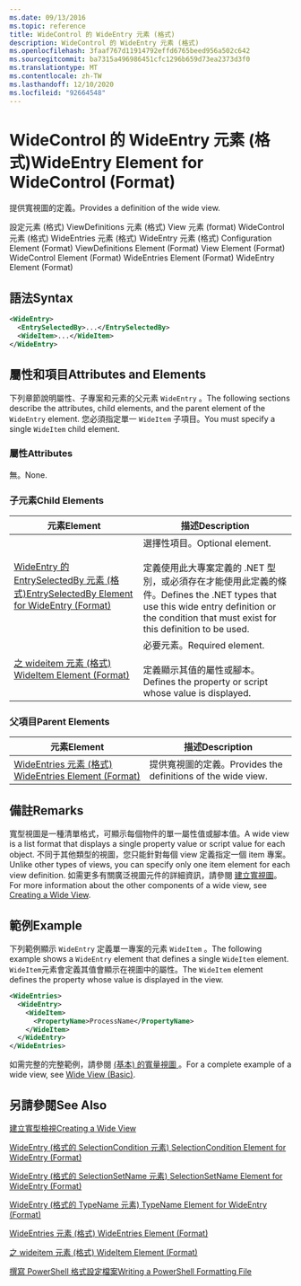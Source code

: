 ```yaml
---
ms.date: 09/13/2016
ms.topic: reference
title: WideControl 的 WideEntry 元素 (格式)
description: WideControl 的 WideEntry 元素 (格式)
ms.openlocfilehash: 3faaf767d11914792effd6765beed956a502c642
ms.sourcegitcommit: ba7315a496986451cfc1296b659d73ea2373d3f0
ms.translationtype: MT
ms.contentlocale: zh-TW
ms.lasthandoff: 12/10/2020
ms.locfileid: "92664548"
---
```

# <a name="wideentry-element-for-widecontrol-format"></a><span data-ttu-id="62b57-103">WideControl 的 WideEntry 元素 (格式)</span><span class="sxs-lookup"><span data-stu-id="62b57-103">WideEntry Element for WideControl (Format)</span></span>

<span data-ttu-id="62b57-104">提供寬視圖的定義。</span><span class="sxs-lookup"><span data-stu-id="62b57-104">Provides a definition of the wide view.</span></span>

<span data-ttu-id="62b57-105">設定元素 (格式) ViewDefinitions 元素 (格式) View 元素 (format) WideControl 元素 (格式) WideEntries 元素 (格式) WideEntry 元素 (格式) </span><span class="sxs-lookup"><span data-stu-id="62b57-105">Configuration Element (Format) ViewDefinitions Element (Format) View Element (Format) WideControl Element (Format) WideEntries Element (Format) WideEntry Element (Format)</span></span>

## <a name="syntax"></a><span data-ttu-id="62b57-106">語法</span><span class="sxs-lookup"><span data-stu-id="62b57-106">Syntax</span></span>

```xml
<WideEntry>
  <EntrySelectedBy>...</EntrySelectedBy>
  <WideItem>...</WideItem>
</WideEntry>
```

## <a name="attributes-and-elements"></a><span data-ttu-id="62b57-107">屬性和項目</span><span class="sxs-lookup"><span data-stu-id="62b57-107">Attributes and Elements</span></span>

<span data-ttu-id="62b57-108">下列章節說明屬性、子專案和元素的父元素 `WideEntry` 。</span><span class="sxs-lookup"><span data-stu-id="62b57-108">The following sections describe the attributes, child elements, and the parent element of the `WideEntry` element.</span></span> <span data-ttu-id="62b57-109">您必須指定單一 `WideItem` 子項目。</span><span class="sxs-lookup"><span data-stu-id="62b57-109">You must specify a single `WideItem` child element.</span></span>

### <a name="attributes"></a><span data-ttu-id="62b57-110">屬性</span><span class="sxs-lookup"><span data-stu-id="62b57-110">Attributes</span></span>

<span data-ttu-id="62b57-111">無。</span><span class="sxs-lookup"><span data-stu-id="62b57-111">None.</span></span>

### <a name="child-elements"></a><span data-ttu-id="62b57-112">子元素</span><span class="sxs-lookup"><span data-stu-id="62b57-112">Child Elements</span></span>

|<span data-ttu-id="62b57-113">元素</span><span class="sxs-lookup"><span data-stu-id="62b57-113">Element</span></span>|<span data-ttu-id="62b57-114">描述</span><span class="sxs-lookup"><span data-stu-id="62b57-114">Description</span></span>|
|-------------|-----------------|
|[<span data-ttu-id="62b57-115">WideEntry 的 EntrySelectedBy 元素 (格式)</span><span class="sxs-lookup"><span data-stu-id="62b57-115">EntrySelectedBy Element for WideEntry (Format)</span></span>](./entryselectedby-element-for-wideentry-format.md)|<span data-ttu-id="62b57-116">選擇性項目。</span><span class="sxs-lookup"><span data-stu-id="62b57-116">Optional element.</span></span><br /><br /> <span data-ttu-id="62b57-117">定義使用此大專案定義的 .NET 型別，或必須存在才能使用此定義的條件。</span><span class="sxs-lookup"><span data-stu-id="62b57-117">Defines the .NET types that use this wide entry definition or the condition that must exist for this definition to be used.</span></span>|
|[<span data-ttu-id="62b57-118">之 wideitem 元素 (格式) </span><span class="sxs-lookup"><span data-stu-id="62b57-118">WideItem Element (Format)</span></span>](./wideitem-element-for-widecontrol-format.md)|<span data-ttu-id="62b57-119">必要元素。</span><span class="sxs-lookup"><span data-stu-id="62b57-119">Required element.</span></span><br /><br /> <span data-ttu-id="62b57-120">定義顯示其值的屬性或腳本。</span><span class="sxs-lookup"><span data-stu-id="62b57-120">Defines the property or script whose value is displayed.</span></span>|

### <a name="parent-elements"></a><span data-ttu-id="62b57-121">父項目</span><span class="sxs-lookup"><span data-stu-id="62b57-121">Parent Elements</span></span>

|<span data-ttu-id="62b57-122">元素</span><span class="sxs-lookup"><span data-stu-id="62b57-122">Element</span></span>|<span data-ttu-id="62b57-123">描述</span><span class="sxs-lookup"><span data-stu-id="62b57-123">Description</span></span>|
|-------------|-----------------|
|[<span data-ttu-id="62b57-124">WideEntries 元素 (格式) </span><span class="sxs-lookup"><span data-stu-id="62b57-124">WideEntries Element (Format)</span></span>](./wideentries-element-for-widecontrol-format.md)|<span data-ttu-id="62b57-125">提供寬視圖的定義。</span><span class="sxs-lookup"><span data-stu-id="62b57-125">Provides the definitions of the wide view.</span></span>|

## <a name="remarks"></a><span data-ttu-id="62b57-126">備註</span><span class="sxs-lookup"><span data-stu-id="62b57-126">Remarks</span></span>

<span data-ttu-id="62b57-127">寬型視圖是一種清單格式，可顯示每個物件的單一屬性值或腳本值。</span><span class="sxs-lookup"><span data-stu-id="62b57-127">A wide view is a list format that displays a single property value or script value for each object.</span></span> <span data-ttu-id="62b57-128">不同于其他類型的視圖，您只能針對每個 view 定義指定一個 item 專案。</span><span class="sxs-lookup"><span data-stu-id="62b57-128">Unlike other types of views, you can specify only one item element for each view definition.</span></span> <span data-ttu-id="62b57-129">如需更多有關廣泛視圖元件的詳細資訊，請參閱 [建立寬視圖](./creating-a-wide-view.md)。</span><span class="sxs-lookup"><span data-stu-id="62b57-129">For more information about the other components of a wide view, see [Creating a Wide View](./creating-a-wide-view.md).</span></span>

## <a name="example"></a><span data-ttu-id="62b57-130">範例</span><span class="sxs-lookup"><span data-stu-id="62b57-130">Example</span></span>

<span data-ttu-id="62b57-131">下列範例顯示 `WideEntry` 定義單一專案的元素 `WideItem` 。</span><span class="sxs-lookup"><span data-stu-id="62b57-131">The following example shows a `WideEntry` element that defines a single `WideItem` element.</span></span> <span data-ttu-id="62b57-132">`WideItem`元素會定義其值會顯示在視圖中的屬性。</span><span class="sxs-lookup"><span data-stu-id="62b57-132">The `WideItem` element defines the property whose value is displayed in the view.</span></span>

```xml
<WideEntries>
  <WideEntry>
    <WideItem>
      <PropertyName>ProcessName</PropertyName>
    </WideItem>
  </WideEntry>
</WideEntries>

```

<span data-ttu-id="62b57-133">如需完整的完整範例，請參閱 [ (基本) 的寬量視圖 ](./wide-view-basic.md)。</span><span class="sxs-lookup"><span data-stu-id="62b57-133">For a complete example of a wide view, see [Wide View (Basic)](./wide-view-basic.md).</span></span>

## <a name="see-also"></a><span data-ttu-id="62b57-134">另請參閱</span><span class="sxs-lookup"><span data-stu-id="62b57-134">See Also</span></span>

[<span data-ttu-id="62b57-135">建立寬型檢視</span><span class="sxs-lookup"><span data-stu-id="62b57-135">Creating a Wide View</span></span>](./creating-a-wide-view.md)

[<span data-ttu-id="62b57-136">WideEntry (格式的 SelectionCondition 元素) </span><span class="sxs-lookup"><span data-stu-id="62b57-136">SelectionCondition Element for WideEntry (Format)</span></span>](./selectioncondition-element-for-entryselectedby-for-widecontrol-format.md)

[<span data-ttu-id="62b57-137">WideEntry (格式的 SelectionSetName 元素) </span><span class="sxs-lookup"><span data-stu-id="62b57-137">SelectionSetName Element for WideEntry (Format)</span></span>](./selectionsetname-element-for-entryselectedby-for-widecontrol-format.md)

[<span data-ttu-id="62b57-138">WideEntry (格式的 TypeName 元素) </span><span class="sxs-lookup"><span data-stu-id="62b57-138">TypeName Element for WideEntry (Format)</span></span>](./typename-element-for-entryselectedby-for-wideentry-format.md)

[<span data-ttu-id="62b57-139">WideEntries 元素 (格式) </span><span class="sxs-lookup"><span data-stu-id="62b57-139">WideEntries Element (Format)</span></span>](./wideentries-element-for-widecontrol-format.md)

[<span data-ttu-id="62b57-140">之 wideitem 元素 (格式) </span><span class="sxs-lookup"><span data-stu-id="62b57-140">WideItem Element (Format)</span></span>](./wideitem-element-for-widecontrol-format.md)

[<span data-ttu-id="62b57-141">撰寫 PowerShell 格式設定檔案</span><span class="sxs-lookup"><span data-stu-id="62b57-141">Writing a PowerShell Formatting File</span></span>](./writing-a-powershell-formatting-file.md)
